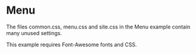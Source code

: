# Menu 

The files common.css, menu.css and site.css in the Menu example contain many unused settings.

This example requires Font-Awesome fonts and CSS.

